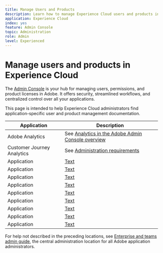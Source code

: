 ```yaml
---
title: Manage Users and Products 
description: Learn how to manage Experience Cloud users and products in the Admin Console.
application: Experience Cloud
index: yes
feature: Admin Console
topic: Administration
role: Admin
level: Experienced
---
```

# Manage users and products in Experience Cloud

The [Admin Console](https://adminconsole.adobe.com/enterprise/) is your hub for managing users, permissions, and product licenses in Adobe. It offers security, streamlined workflows, and centralized control over all your applications. 

This page is intended to help Experience Cloud administrators find application-specific user and product management documentation. 

| Application | Description |
| ------- | ------- |
| Adobe Analytics | See [Analytics in the Adobe Admin Console overview](https://experienceleague.adobe.com/en/docs/analytics/admin/admin-console/home) |
| Customer Journey Analytics | See [Administration requirements](https://experienceleague.adobe.com/en/docs/analytics-platform/using/cja-workspace/workspace-faq/frequently-asked-questions-analysis-workspace) |
| Application | [Text](https://experienceleague.adobe.com/en/docs/analytics/admin/admin-console/home) |
| Application | [Text](https://experienceleague.adobe.com/en/docs/analytics/admin/admin-console/home) |
| Application | [Text](https://experienceleague.adobe.com/en/docs/analytics/admin/admin-console/home) |
| Application | [Text](https://experienceleague.adobe.com/en/docs/analytics/admin/admin-console/home) |
| Application | [Text](https://experienceleague.adobe.com/en/docs/analytics/admin/admin-console/home) |
| Application | [Text](https://experienceleague.adobe.com/en/docs/analytics/admin/admin-console/home) |
| Application | [Text](https://experienceleague.adobe.com/en/docs/analytics/admin/admin-console/home) |
| Application | [Text](https://experienceleague.adobe.com/en/docs/analytics/admin/admin-console/home) |
| Application | [Text](https://experienceleague.adobe.com/en/docs/analytics/admin/admin-console/home) |

For help not described in the preceding locations, see [Enterprise and teams admin guide](https://helpx.adobe.com/enterprise/admin-guide.html), the central administration location for all Adobe application administrators.